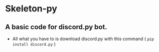 # Skeleton-py
## A basic code for discord.py bot.
- All what you have to is download discord.py with this command ( `pip install discord.py` )
